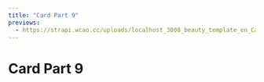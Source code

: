 ```yaml
---
title: "Card Part 9"
previews:
  - https://strapi.wcao.cc/uploads/localhost_3008_beauty_template_en_Card_9_full_true_254a81c495.jpg
---
```


# Card Part 9
